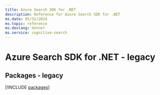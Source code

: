 ```yaml
---
title: Azure Search SDK for .NET
description: Reference for Azure Search SDK for .NET
ms.date: 05/31/2024
ms.topic: reference
ms.devlang: dotnet
ms.service: cognitive-search
---
```

# Azure Search SDK for .NET - legacy
## Packages - legacy
[!INCLUDE [packages](search-index.md)]